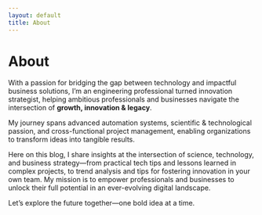 ```yaml
---
layout: default
title: About
---
```


# About

With a passion for bridging the gap between technology and impactful business solutions, I’m an engineering professional turned innovation strategist, helping ambitious professionals and businesses navigate the intersection of **growth, innovation & legacy**. 

My journey spans advanced automation systems, scientific & technological passion, and cross-functional project management, enabling organizations to transform ideas into tangible results.

Here on this blog, I share insights at the intersection of science, technology, and business strategy—from practical tech tips and lessons learned in complex projects, to trend analysis and tips for fostering innovation in your own team. My mission is to empower professionals and businesses to unlock their full potential in an ever-evolving digital landscape.

Let’s explore the future together—one bold idea at a time.
